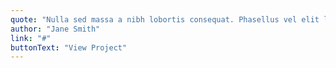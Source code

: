 ```yaml
---
quote: "Nulla sed massa a nibh lobortis consequat. Phasellus vel elit lectus. Phasellus venenatis, erat pretium commodo gravida, mi nibh iaculis felis, at rutrum diam turpis faucibus nulla. Donec a erat at ex vehicula facilisis sit amet vitae massa. In laoreet mauris id facilisis interdum. Class aptent taciti sociosqu ad litora torquent per conubia nostra, per inceptos himenaeos. Curabitur mollis tellus eu nibh lobortis, eget porttitor leo sagittis.Curabitur convallis dictum neque, quis gravida felis condimentum vel. Ut ut lectus sit amet dui lobortis semper quis quis odio. Suspendisse a justo quis nunc aliquam ultrices. Morbi lacus nibh, cursus eu mauris ac, porttitor placerat massa. Aenean sit amet egestas ligula, in commodo turpis. Morbi sed convallis elit. In sagittis mattis augue a aliquam. Cras non euismod odio, eu tempus augue. Integer tellus diam, commodo at facilisis eget, maximus id turpis. Etiam semper pharetra arcu. Duis ut urna mattis, tincidunt augue at, gravida turpis."
author: "Jane Smith"
link: "#"
buttonText: "View Project"
---
```

